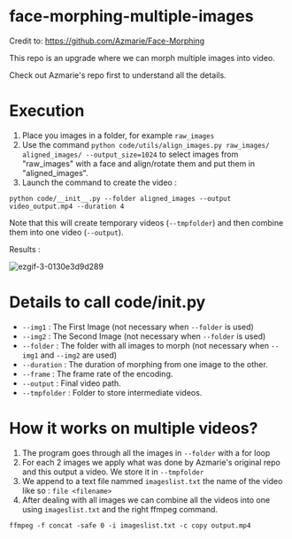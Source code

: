 # face-morphing-multiple-images

Credit to: https://github.com/Azmarie/Face-Morphing 

This repo is an upgrade where we can morph multiple images into video.

Check out Azmarie's repo first to understand all the details.

# Execution

1. Place you images in a folder, for example ```raw_images```
2. Use the command ```python code/utils/align_images.py raw_images/ aligned_images/ --output_size=1024``` to select images from "raw_images" with a face and align/rotate them and put them in "aligned_images".
3. Launch the command to create the video : 

```python code/__init__.py --folder aligned_images --output video_output.mp4 --duration 4```

Note that this will create temporary videos (```--tmpfolder```) and then combine them into one video (```--output```).

Results :

![ezgif-3-0130e3d9d289](https://user-images.githubusercontent.com/24222091/117420318-c04b3a00-af1d-11eb-84e7-053160089619.gif)



# Details to call code/__init__.py
- ```--img1``` : The First Image (not necessary when ```--folder``` is used)
- ```--img2``` : The Second Image (not necessary when ```--folder``` is used)
- ```--folder``` : The folder with all images to morph (not necessary when ```--img1``` and ```--img2``` are used)
- ```--duration``` : The duration of morphing from one image to the other.
- ```--frame``` : The frame rate of the encoding.
- ```--output``` : Final video path.
- ```--tmpfolder``` : Folder to store intermediate videos.

# How it works on multiple videos?
1. The program goes through all the images in ```--folder``` with a for loop
2. For each 2 images we apply what was done by Azmarie's original repo and this output a video. We store it in ```--tmpfolder```
3. We append to a text file nammed ```imageslist.txt``` the name of the video like so : ```file <filename>```
4. After dealing with all images we can combine all the videos into one using ```imageslist.txt``` and the right ffmpeg command.

```ffmpeg -f concat -safe 0 -i imageslist.txt -c copy output.mp4```
